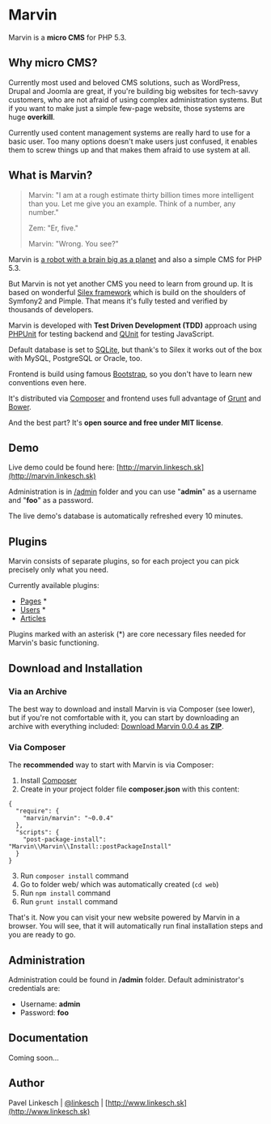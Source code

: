 Marvin
======

Marvin is a **micro CMS** for PHP 5.3.


## Why micro CMS?

Currently most used and beloved CMS solutions, such as WordPress, Drupal and Joomla are great, if you're
building big websites for tech-savvy customers, who are not afraid of using complex administration
systems. But if you want to make just a simple few-page website, those systems are huge **overkill**.

Currently used content management systems are really hard to use for a basic user. Too many options doesn't
make users just confused, it enables them to screw things up and that makes them afraid to use system at all.


## What is Marvin?

> Marvin: "I am at a rough estimate thirty billion times more intelligent than you. Let me give you an example. Think of a number, any number."
>
> Zem: "Er, five."
>
> Marvin: "Wrong. You see?"

Marvin is [a robot with a brain big as a planet](http://en.wikipedia.org/wiki/Marvin_the_Paranoid_Android) and also a simple CMS for PHP 5.3.

But Marvin is not yet another CMS you need to learn from ground up. It is based on wonderful [Silex framework](http://silex.sensiolabs.org)
which is build on the shoulders of Symfony2 and Pimple. That means it's fully tested and verified by thousands of developers.

Marvin is developed with **Test Driven Development (TDD)** approach using [PHPUnit](http://phpunit.de) for testing backend and [QUnit](http://qunitjs.com) for testing JavaScript.

Default database is set to [SQLite](http://www.sqlite.org), but thank's to Silex it works out of the box with MySQL, PostgreSQL or Oracle, too.

Frontend is build using famous [Bootstrap](http://getbootstrap.com), so you don't have to learn new conventions even here.

It's distributed via [Composer](https://getcomposer.org/) and frontend uses full advantage of [Grunt](http://gruntjs.com) and [Bower](http://bower.io).

And the best part? It's **open source and free under MIT license**.


## Demo

Live demo could be found here: [http://marvin.linkesch.sk](http://marvin.linkesch.sk)

Administration is in [/admin](http://marvin.linkesch.sk/admin) folder and you can use "**admin**" as a username and "**foo**" as a password.

The live demo's database is automatically refreshed every 10 minutes.


## Plugins

Marvin consists of separate plugins, so for each project you can pick precisely only what you need.

Currently available plugins:

- [Pages](https://github.com/orthes/marvin-pages) *
- [Users](https://github.com/orthes/marvin-users) *
- [Articles](https://github.com/orthes/marvin-articles)

Plugins marked with an asterisk (*) are core necessary files needed for Marvin's basic functioning.


## Download and Installation

### Via an Archive

The best way to download and install Marvin is via Composer (see lower), but if you're not comfortable with it,
you can start by downloading an archive with everything included: [Download Marvin 0.0.4 as **ZIP**](https://github.com/orthes/marvin/releases/download/0.0.4/marvin.zip).

### Via Composer

The **recommended** way to start with Marvin is via Composer:

1. Install [Composer](https://getcomposer.org)
2. Create in your project folder file **composer.json** with this content:
```
{
  "require": {
    "marvin/marvin": "~0.0.4"
  },
  "scripts": {
    "post-package-install": "Marvin\\Marvin\\Install::postPackageInstall"
  }
}
```
3. Run ```composer install``` command
4. Go to folder web/ which was automatically created (```cd web```)
5. Run ```npm install``` command
6. Run ```grunt install``` command

That's it. Now you can visit your new website powered by Marvin in a browser. You will see, that it will
automatically run final installation steps and you are ready to go.


## Administration

Administration could be found in **/admin** folder. Default administrator's credentials are:

- Username: **admin**
- Password: **foo**


## Documentation

Coming soon...


## Author

Pavel Linkesch | [@linkesch](http://twitter.com/linkesch) | [http://www.linkesch.sk](http://www.linkesch.sk)
